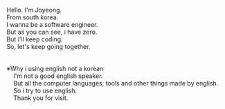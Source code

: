 Hello. I'm Joyeong.<br/>
From south korea.<br/>
I wanna be a software engineer.<br/>
But as you can see, i have zero.<br/>
But i'll keep coding.<br/>
So, let's keep going together.<br/>
<br/>
<br/>
※Why i using english not a korean<br/>
&nbsp;&nbsp;&nbsp;&nbsp;I'm not a good english speaker.<br/>
&nbsp;&nbsp;&nbsp;&nbsp;But all the computer languages, tools and other things made by english.<br/>
&nbsp;&nbsp;&nbsp;&nbsp;So i try to use english.<br/>
&nbsp;&nbsp;&nbsp;&nbsp;Thank you for visit.

